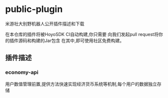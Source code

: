 # public-plugin
米游社大别野机器人公开插件描述和下载

在本仓库的插件将被HoyoSDK CI自动构建,你只需要
向我们发起pull request将你的插件源码和构建的Jar包含
在其中,即可使用社区免费构建。

## 插件描述

### economy-api
用户数值管理前置,提供方法快速实现经济货币系统等机制,每个用户的数据独立存储